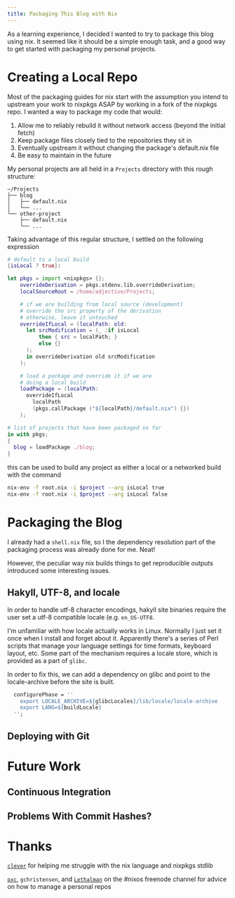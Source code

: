```yaml
---
title: Packaging This Blog with Nix
---
```



As a learning experience, I decided I wanted to try to package this blog using 
nix. It seemed like it should be a simple enough task, and a good way to get 
started with packaging my personal projects.

# Creating a Local Repo
Most of the packaging guides for nix start with the assumption you intend to 
upstream your work to nixpkgs ASAP by working in a fork of the nixpkgs repo. 
I wanted a way to package my code that would:

1. Allow me to reliably rebuild it without network access (beyond the initial fetch)
2. Keep package files closely tied to the repositories they sit in
3. Eventually upstream it without changing the package's default.nix file
4. Be easy to maintain in the future


My personal projects are all held in a `Projects` directory with this rough 
structure:

~~~ 
~/Projects
├── blog
│   ├── default.nix
│   └── ...
└── other-project
    ├── default.nix
    └── ...
~~~


Taking advantage of this regular structure, I settled on the following 
expression


~~~ nix
# default to a local build
{isLocal ? true}:

let pkgs = import <nixpkgs> {};
    overrideDerivation = pkgs.stdenv.lib.overrideDerivation;
    localSourceRoot = /home/adjective/Projects;

    # if we are building from local source (development)
    # override the src property of the derivation
    # otherwise, leave it untouched
    overrideIfLocal = (localPath: old:
      let srcModification = (_ :if isLocal 
          then { src = localPath; }
          else {}
      );
      in overrideDerivation old srcModification 
    );

    # load a package and override it if we are
    # doing a local build
    loadPackage = (localPath:
      overrideIfLocal 
        localPath 
        (pkgs.callPackage ("${localPath}/default.nix") {})
    );

# list of projects that have been packaged so far
in with pkgs;
{
  blog = loadPackage ./blog;
}
~~~

this can be used to build any project as either a local or a networked build
with the command

~~~ bash
nix-env -f root.nix -i $project --arg isLocal true
nix-env -f root.nix -i $project --arg isLocal false
~~~

# Packaging the Blog

I already had a `shell.nix` file, so I the dependency resolution part of the 
packaging process was already done for me. Neat!

However, the peculiar way nix builds things to get reproducible outputs 
introduced some interesting issues.

## Hakyll, UTF-8, and locale
In order to handle utf-8 character encodings, hakyll site binaries require 
the user set a utf-8 compatible locale (e.g. `en_US-UTF8`.

I'm unfamiliar with how locale actually works in Linux. Normally I just set it
once when I install and forget about it. Apparently there's a series of Perl
scripts that manage your language settings for time formats, keyboard layout, 
etc. Some part of the mechanism requires a locale store, which is provided
as a part of `glibc`.

In order to fix this, we can add a dependency on glibc and point to the 
locale-archive before the site is built.

~~~ nix
  configurePhase = ''
    export LOCALE_ARCHIVE=${glibcLocales}/lib/locale/locale-archive
    export LANG=${buildLocale}
  '';
~~~


## Deploying with Git


# Future Work
## Continuous Integration

## Problems With Commit Hashes?

## 

# Thanks
[`clever`](https://github.com/cleverca22) for helping me struggle with the nix
language and nixpkgs stdlib

[`pxc`](https://github.com/therealpxc),
`gchristensen`, and 
[`Lethalman`](https://github.com/lethalman)
on the #nixos freenode channel for advice on how to manage a personal repos





 
